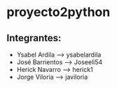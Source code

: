 # proyecto2python
## Integrantes:
* Ysabel Ardila --> ysabelardila
* José Barrientos --> Joseeli54
* Herick Navarro --> herick1
* Jorge Viloria --> javiloria
